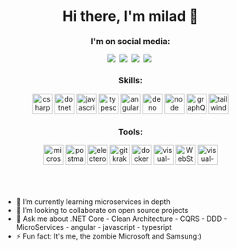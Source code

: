 
<!--
**miladj3/miladj3** is a ✨ _special_ ✨ repository because its `README.md` (this file) appears on your GitHub profile.

Here are some ideas to get you started:

- 🔭 I’m currently working on ...
- 🌱 I’m currently learning ...
- 👯 I’m looking to collaborate on ...
- 🤔 I’m looking for help with ...
- 💬 Ask me about ...
- 📫 How to reach me: ...
- 😄 Pronouns: ...
- ⚡ Fun fact: ...
-->

<h1 align="center">Hi there, I'm milad 👋</h1>

<h3 align="center">
   <strong>
     I'm on social media:
   </strong>
</h3>

<p align="center">
  <a href="https://t.me/"><img src="https://img.shields.io/badge/Telegram-0088cc?style=for-the-badge&logo=telegram&logoColor=white"/></a>&nbsp;
  <a href="https://www.linkedin.com/in/miladj3"><img src="https://img.shields.io/badge/LinkedIn-0077B5?style=for-the-badge&logo=linkedin&logoColor=white"/></a>&nbsp;
  <a href="https://twitter.com/miladjafari1"><img src="https://img.shields.io/badge/twitter-1DA1F2?style=for-the-badge&logo=twitter&logoColor=white"/></a>&nbsp;
  <a href="mailto:milad.jafari@live.com?subject=Mail From GitHub Profile"><img src="https://img.shields.io/badge/Microsoft_Outlook-0078D4?style=for-the-badge&logo=microsoft-outlook&logoColor=white"/></a>&nbsp;
</p>

<h3 align="center">
   <strong>
     Skills:
   </strong>
</h3>

<p align="center">
   
   <img src="https://img.shields.io/badge/C%23-239120?style=for-the-badge&logo=c-sharp&logoColor=white" alt="csharp" height="40" />
   <img src="https://img.shields.io/badge/.NET-512BD4?style=for-the-badge&logo=dotnet&logoColor=white" alt="dotnet" height="40" />
   <img src="https://img.shields.io/badge/JavaScript-323330?style=for-the-badge&logo=javascript&logoColor=F7DF1E" alt="javascript" height="40" />
   <img src="https://img.shields.io/badge/TypeScript-007ACC?style=for-the-badge&logo=typescript&logoColor=white" alt="typescript" height="40" />
   <img src="https://img.shields.io/badge/Angular-DD0031?style=for-the-badge&logo=angular&logoColor=white" alt="angular"  height="40" />
   <img src="https://img.shields.io/badge/Deno-white?style=for-the-badge&logo=deno&logoColor=464647" alt="deno" height="40" />
   <img src="https://img.shields.io/badge/Node.js-339933?style=for-the-badge&logo=nodedotjs&logoColor=white" alt="node" height="40" />
   <img src="https://img.shields.io/badge/GraphQl-E10098?style=for-the-badge&logo=graphql&logoColor=white" alt="graphQl" height="40" />
   <img src="https://img.shields.io/badge/Tailwind_CSS-38B2AC?style=for-the-badge&logo=tailwind-css&logoColor=white" alt="tailwind-css" height="40" />
  
  
</p>

<h3 align="center">
   <strong>
     Tools:
   </strong>
</h3>

<p align="center">
  <img src="https://img.shields.io/badge/Microsoft-666666?style=for-the-badge&logo=microsoft&logoColor=white" alt="microsoft" height="40" />
  <img src="https://img.shields.io/badge/Postman-FF6C37?style=for-the-badge&logo=Postman&logoColor=white" alt="postman" height="40" />
  <img src="https://img.shields.io/badge/Electron-2B2E3A?style=for-the-badge&logo=electron&logoColor=9FEAF9" alt="electeron" height="40" />
  <img src="https://img.shields.io/badge/GitKraken-179287?style=for-the-badge&logo=GitKraken&logoColor=white" alt="gitkraken" height="40" />
  <img src="https://img.shields.io/badge/Docker-2CA5E0?style=for-the-badge&logo=docker&logoColor=white" alt="docker" height="40" />
  <img src="https://img.shields.io/badge/Visual_Studio-5C2D91?style=for-the-badge&logo=visual%20studio&logoColor=white" alt="visual-studio" height="40" />
  <img src="https://img.shields.io/badge/WebStorm-000000?style=for-the-badge&logo=WebStorm&logoColor=white" alt="WebStorm" height="40" />
  <img src="https://img.shields.io/badge/Visual_Studio_Code-0078D4?style=for-the-badge&logo=visual%20studio%20code&logoColor=white" alt="visual-studio-code" height="40" />
</p>
<br />
<br />
</p>

- 🌱 I’m currently learning microservices in depth 
- 👯 I’m looking to collaborate on open source projects
- 💬 Ask me about .NET Core - Clean Architecture - CQRS - DDD - MicroServices - angular - javascript - typesript
- ⚡ Fun fact: It's me, the zombie Microsoft and Samsung:)
